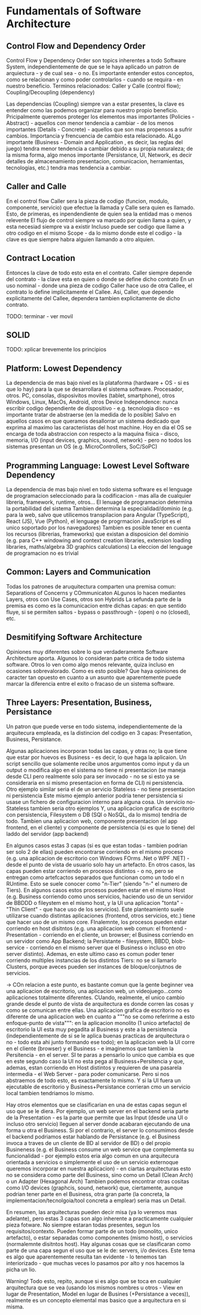 # Fundamentals of Software Architecture

## Control Flow and Dependency Order

Control Flow y Dependency Order son topics inherentes a todo Software System, independientemente de que se le haya aplicado un patron de arquiectura - y de cual sea - o no.
Es importante entender estos conceptos, como se relacionan y como poder controlarlos - cuando se requira - en nuestro beneficio.
Terminos relacionados: Caller y Calle (control flow); Coupling/Decoupling (dependency)

Las dependencias (Coupling) siempre van a estar presentes, la clave es entender como las podemos organizar para nuestro propio beneficio.
Pricipalmente queremos proteger los elementos mas importantes (Policies - Abstract) - aquellos con menor tendencia a cambiar - de los menos importantes (Details - Concrete) - aquellos que son mas propensos a sufrir cambios.
Importancia y frencuencia de cambio esta relacionado. ALgo importante (Business - Domain and Application , es decir, las reglas del juego) tendra menor tendencia a cambiar debido a su propia naturaleza; de la misma forma, algo menos importante (Persistance, UI, Network, es decir detalles de almacenamiento presentacion, comunicacion, herramientas, tecnologias, etc.) tendra mas tendencia a cambiar.

## Caller and Calle

En el control flow Caller sera la pieza de codigo (funcion, modulo, componente, servicio) que efectue la llamada y Calle sera quien es llamado.
Esto, de primeras, es inpendendiente de quien sea la entidad mas o menos relevente
El flujo de control siempre va marcado por quien llama a quien, y esta necesiad siempre va a existir
Incluso puede ser codigo que llame a otro codigo en el mismo Scope - da lo mismo donde este el codigo - la clave es que siempre habra alguien llamando a otro alquien.

## Contract Location

Entonces la clave de todo esto esta en el contrato.
Caller siempre depende del contrato - la clave esta en quien o donde se define dicho contrato
En un uso nominal - donde una pieza de codigo Caller hace uso de otra Callee, el contrato lo define implicitamente el Callee.
Asi, Caller, que depende explicitamente del Callee, dependera tambien explicitamente de dicho contrato.

TODO: terminar - ver movil

## SOLID

TODO: xplicar brevemente los principios

## Platform: Lowest Dependency

La dependencia de mas bajo nivel es la plataforma (hardware + OS - si es que lo hay) para la que se desarrollara el sistema software.
Procesador, otros.
PC, consolas, disposivitos moviles (tablet, smartphone), otros
Windows, Linux, MacOs, Android, otros
Device Independence: nunca escribir codigo dependiente de dispositivo - e.g. tecnologia disco - es importante tratar de abstraerse (en la medida de lo posible)
Salvo en aquellos casos en que queramos desallorrar un sistema dedicado que exprima al maximo las caracteriistas del host machine.
Hoy en dia el OS se encarga de toda abstraccion con respecto a la maquina fisica - disco, memoria, I/O (input devices, graphics, sound, network) - pero no todos los sistemas presentan un OS (e.g. MicroControllers, SoC/SoPC)

## Programming Language: Lowest Level Software Dependency

La dependencia de mas bajo nivel en todo sistema software es el lenguage de programacion seleccionado para la codificacion - mas alla de cualquier libreria, framework, runtime, otros...
El lenuage de programacion determina la portabilidad del sistema
Tambien determina la especialidad/dominio (e.g. para la web, salvo que utilicemos transpilacion para Angular (TypeScript), React (JS), Vue (Python), el lenguage de progrmacion JavaScript es el unico soportado por los navegadores)
Tambien es posible tener en cuenta los recursos (librerias, frameworks) que existan a disposicion del dominio (e.g. para C++ windowing and context creation libraries, extension loading libraries, maths/algebra 3D graphics calculations)
La eleccion del lenguage de programacion no es trivial

## Common: Layers and Communication

Todas los patrones de aruquitectura comparten una premisa comun: Separations of Concerns y COmmunicaton
ALgunos lo hacen mediantes Layers, otros con Use Cases, otros son Hybrids
La sefunda parte de la premisa es como es la comunicacion entre dichas capas: en que sentido fluye, si se permiten saltos - bypass o passthrough - (open) o no (closed), etc.

## Desmitifying Software Architecture

Opiniones muy diferentes sobre lo que verdaderamente Software Architecture aporta.
Algunos lo consideran parte critica de todo sistema software.
Otros lo ven como algo menos relevante, quiza incluso en ocasiones sobrevalorado.
Como es esto posible? Que haya opiniones de caracter tan opuesto en cuanto a un asunto que aparentemente puede marcar la diferencia entre el exito o fracaso de un sistema software.

## Three Layers: Presentation, Business, Persistance

Un patron que puede verse en todo sistema, independientemente de la arquitecura empleada, es la distincion del codigo en 3 capas: Presentation, Business, Persistance.

Algunas aplicaciones incorporan todas las capas, y otras no; la que tiene que estar por huevos es Business - es decir, lo que haga la aplicaion.
Un script sencillo que solamente recibe unos argumentos como input y da un output o modifica algo en el sistema no tiene ni presentacion (se maneja desde CLI pero realmente solo para ser invocado - no se si esto ya se consideraria en si mismo presentacion en forma de CLI) ni persistencia.
Otro ejemplo similar seria el de un servicio Stateless - no tiene presentacion ni persistencia
Este mismo ejemplo anterior podria tener persistencia si usase un fichero de configuracion interno para alguna cosa.
Un servicio no-Stateless tambien seria otro ejemplos
Y, una aplicacion grafica de escritorio con persistencia, Filesystem o DB (SQl o NoSQL, da lo mismo) tendria de todo.
Tambien una aplicacion web, componente presentacion (el app frontend, en el cliente) y componente de persistencia (si es que lo tiene) del laddo del servidor (app backend)

En algunos casos estas 3 capas (si es que estan todas - tambien podrian ser solo 2 de ellas) pueden encontrarse corriendo en el mismo proceso (e.g. una aplicacion de escritorio con Windows FOrms .Net o WPF .NET) - desde el punto de vista de usuario solo hay un artefacto.
En otros casos, las capas pueden estar corriendo en procesos distintos - o no, pero se entregan como artefcactos separados que funcionan como un todo el n RUntime. Esto se suele conocer como "n-Tier" (siendo "n-" el numero de Tiers).
En algunos casos estos procesos pueden estar en el mismo Host (e.g. Business corriendo como unos servicios, haciendo uso de un servidor de BBDDD o fileystem en el mismo host, y la UI una aplicacion "tonta" - "Thin Client" - que hace uso de los servicios). Este planteamiento suele utilizarse cuando distintas aplicaciones (frontend, otros servicios, etc.) tiene que hacer uso de un mismo core.
FInalemnte, los procesos pueden estar corriendo en host disitntos (e.g. una aplicacion web comun: el frontend - Presentation - corriendo en el cliente, un browser; el Business corriendo en un servidor como App Backend; la Persistante - filesystem, BBDD, blob-service - corriendo en el mismo server que el Business o incluso en otro server distinto). Ademas, en este ultimo caso es comun poder tener corriendo multiples instancias de los distintos Tiers: no se si llamarlo Clusters, porque aveces pueden ser instances de bloque/conjutnos de servicios.

-> COn relacion a este punto, es bastante comun que la gente beginner vea una aplicacion de escritorio, una aplicacion web, un videojuego...como aplicaciones totalmente diferentes. CUando, realmente, el unico cambio grande desde el punto de vista de arquitectura es donde corren las cosas y como se comunican entre ellas. Una aplicacion grafica de escritorio no es diferente de una aplicacion web en cuanto a """no se como referirme a esto enfoque-punto de vista""": en la aplicacion monolito (1 unico artefacto) de escritorio la UI esta muy pegadita al Business y este a la persistencia (independientemente de si se le aplica buenas practicas de arquitectura o no - todo esta ahi junto formando ese todo); en la aplicacion web la UI corre en el cliente (browser) y el Business - e imaginemos que tambien la Persitencia - en el server. SI te paras a pensarlo lo unico que cambia es que en este segundo caso la UI no esta pega al Business+Persitencia y que, ademas, estan corriendo en Host distintos y requieren de una pasarela intermedia - el Web Server - para poder comunicarse. Pero si nos abstraemos de todo esto, es exactamente lo mismo. Y si la UI fuera un ejecutable de escritorio y Business+Persistance corrieran cmo un servicio local tambien tendriamos lo mismo.

Hay otros elementos que se clasificarian en una de estas capas segun el uso que se le diera.
Por ejemplo, un web server en el backend seria parte de la Presentation - es la parte que permite que las Input (desde una UI o incluso otro servicio) lleguen al server donde acabaran ejecutando de una forma u otra el Business.
Si por el contrario, el server lo consumimos desde el backend podriamos estar hablando de Persistance (e.g. el Business invoca a traves de un cliente de BD al servidor de BD) o del propio Busineness (e.g. el Business consume un web service que complementa su funcionalidad - por ejemplo estos eria algo comun en una arquitecura orientada a servicios o simplemente el uso de un servicio externoque queremos incorporar en nuestra aplicacion) - en ciartas arquitecturas esto no se considera como parte del Business, sino como un Detail (Clean Arch) o un Adapter (Hexagonal Arch)
Tambien podemos encontrar otras cositas como I/O devices (graphcis, sound, network) que, ciertamente, aunque podrian tener parte en el Business, otra gran parte (la concreta, la implementacion/tecnolgoia/tool concreta a emplear) seria mas un Detail.

En resumen, las arquitecturas pueden decir misa (ya lo veremos mas adelante), pero estas 3 capas son algo inherente a practicamente cualquier pieza fotware.
No siempre estaran todas presentes, segun los requisitos/contexto.
Pueden formar parte de un todo (monolito, unico artefacto), o estar separadas como componentes (mismo host), o servicios (normalemnte disitntos host).
Hay algunas cosas que se clasificaran como parte de una capa segun el uso que se le de: servers, i/o devices.
Este tema es algo que aparentemente resulta tan evidente - lo tenemos tan interiorizado - que muchas veces lo pasamos por alto y nos hacemos la picha un lio.

Warning! Todo esto, repito, aunque si es algo que se toca en cualquier arquitectura que se vea (usando los mismos nombres u otros - View en lugar de Presentation, Model en lugar de Busines (+Persistance a veces)), realmente es un concepto elemental mas basico que a arquitectura en si misma.